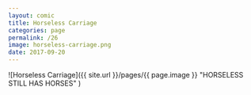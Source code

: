 ```yaml
---
layout: comic
title: Horseless Carriage
categories: page
permalink: /26
image: horseless-carriage.png
date: 2017-09-20
---
```


![Horseless Carriage]({{ site.url }}/pages/{{ page.image }} "HORSELESS STILL HAS HORSES" )